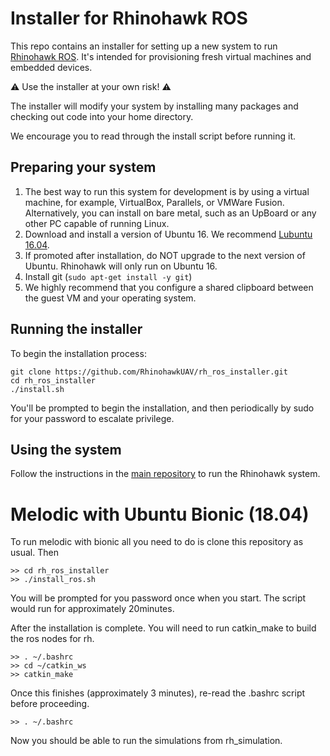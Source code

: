 # Installer for Rhinohawk ROS

This repo contains an installer for setting up a new system to run [Rhinohawk ROS](https://github.com/RhinohawkUAV/rh_ros). It's intended for provisioning fresh virtual machines and embedded devices. 

:warning: Use the installer at your own risk! :warning:

The installer will modify your system by installing many packages and checking out code into your home directory. 

We encourage you to read through the install script before running it.

## Preparing your system

1) The best way to run this system for development is by using a virtual machine, for example, VirtualBox, Parallels, or VMWare Fusion. Alternatively, you can install on bare metal, such as an UpBoard or any other PC capable of running Linux.
2) Download and install a version of Ubuntu 16. We recommend [Lubuntu 16.04](http://cdimage.ubuntu.com/lubuntu/releases/16.04/release).
3) If promoted after installation, do NOT upgrade to the next version of Ubuntu. Rhinohawk will only run on Ubuntu 16.
4) Install git (`sudo apt-get install -y git`)
5) We highly recommend that you configure a shared clipboard between the guest VM and your operating system.

## Running the installer

To begin the installation process:
```
git clone https://github.com/RhinohawkUAV/rh_ros_installer.git
cd rh_ros_installer
./install.sh
```

You'll be prompted to begin the installation, and then periodically by sudo for your password to escalate privilege.

## Using the system

Follow the instructions in the [main repository](https://github.com/RhinohawkUAV/rh_ros) to run the Rhinohawk system.


# Melodic with Ubuntu Bionic (18.04)
To run melodic with bionic all you need to do is clone this repository as usual. Then 

```
>> cd rh_ros_installer
>> ./install_ros.sh
```

You will be prompted for you password once when you start. The script would run for approximately 20minutes. 

After the installation is complete. You will need to run catkin_make to build the ros nodes for rh.

```
>> . ~/.bashrc
>> cd ~/catkin_ws
>> catkin_make
```

Once this finishes (approximately 3 minutes), re-read the .bashrc script before proceeding.

```
>> . ~/.bashrc
```

Now you should be able to run the simulations from rh_simulation.


